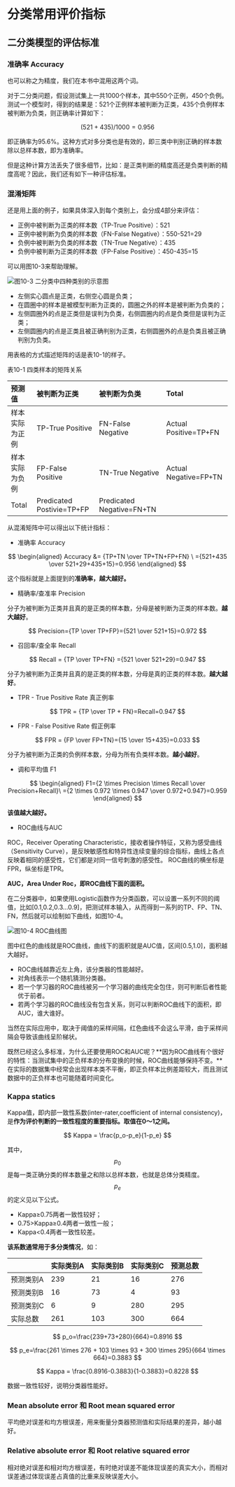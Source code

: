 # 分类常用评价指标

## 二分类模型的评估标准

### 准确率 Accuracy

也可以称之为精度，我们在本书中混用这两个词。

对于二分类问题，假设测试集上一共1000个样本，其中550个正例，450个负例。测试一个模型时，得到的结果是：521个正例样本被判断为正类，435个负例样本被判断为负类，则正确率计算如下：

$$
(521+435)/1000=0.956
$$

即正确率为95.6%。这种方式对多分类也是有效的，即三类中判别正确的样本数除以总样本数，即为准确率。

但是这种计算方法丢失了很多细节，比如：是正类判断的精度高还是负类判断的精度高呢？因此，我们还有如下一种评估标准。

### 混淆矩阵

还是用上面的例子，如果具体深入到每个类别上，会分成4部分来评估：

* 正例中被判断为正类的样本数（TP-True Positive）：521
* 正例中被判断为负类的样本数（FN-False Negative）：550-521=29
* 负例中被判断为负类的样本数（TN-True Negative）：435
* 负例中被判断为正类的样本数（FP-False Positive）：450-435=15

可以用图10-3来帮助理解。

![&#x56FE;10-3 &#x4E8C;&#x5206;&#x7C7B;&#x4E2D;&#x56DB;&#x79CD;&#x7C7B;&#x522B;&#x7684;&#x793A;&#x610F;&#x56FE;](../.gitbook/assets/image%20%28214%29.png)

* 左侧实心圆点是正类，右侧空心圆是负类；
* 在圆圈中的样本是被模型判断为正类的，圆圈之外的样本是被判断为负类的；
* 左侧圆圈外的点是正类但是误判为负类，右侧圆圈内的点是负类但是误判为正类；
* 左侧圆圈内的点是正类且被正确判别为正类，右侧圆圈外的点是负类且被正确判别为负类。

用表格的方式描述矩阵的话是表10-1的样子。

表10-1 四类样本的矩阵关系

| 预测值 | 被判断为正类 | 被判断为负类 | Total |
| :--- | :--- | :--- | :--- |
| 样本实际为正例 | TP-True Positive | FN-False Negative | Actual Positive=TP+FN |
| 样本实际为负例 | FP-False Positive | TN-True Negative | Actual Negative=FP+TN |
| Total | Predicated Postivie=TP+FP | Predicated Negative=FN+TN |  |

从混淆矩阵中可以得出以下统计指标：

* 准确率 Accuracy

$$
\begin{aligned} Accuracy &= {TP+TN \over TP+TN+FP+FN} \ ={521+435 \over 521+29+435+15}=0.956 \end{aligned}
$$

这个指标就是上面提到的**准确率，越大越好。**

* 精确率/查准率 Precision

分子为被判断为正类并且真的是正类的样本数，分母是被判断为正类的样本数。**越大越好**。

$$
Precision={TP \over TP+FP}={521 \over 521+15}=0.972
$$

* 召回率/查全率 Recall

$$
Recall = {TP \over TP+FN} ={521 \over 521+29}=0.947
$$

分子为被判断为正类并且真的是正类的样本数，分母是真的正类的样本数。**越大越好**。

* TPR - True Positive Rate 真正例率

$$
TPR = {TP \over TP + FN}=Recall=0.947
$$

* FPR - False Positive Rate 假正例率

$$
FPR = {FP \over FP+TN}={15 \over 15+435}=0.033
$$

分子为被判断为正类的负例样本数，分母为所有负类样本数。**越小越好**。

* 调和平均值 F1

$$
\begin{aligned} F1={2 \times Precision \times Recall \over Precision+Recall}\ ={2 \times 0.972 \times 0.947 \over 0.972+0.947}=0.959 \end{aligned}
$$

**该值越大越好。**

* ROC曲线与AUC

ROC，Receiver Operating Characteristic，接收者操作特征，又称为感受曲线（Sensitivity Curve），是反映敏感性和特异性连续变量的综合指标，曲线上各点反映着相同的感受性，它们都是对同一信号刺激的感受性。 ROC曲线的横坐标是FPR，纵坐标是TPR。

**AUC，Area Under Roc，即ROC曲线下面的面积。**

在二分类器中，如果使用Logistic函数作为分类函数，可以设置一系列不同的阈值，比如\[0.1,0.2,0.3...0.9\]，把测试样本输入，从而得到一系列的TP、FP、TN、FN，然后就可以绘制如下曲线，如图10-4。

![&#x56FE;10-4 ROC&#x66F2;&#x7EBF;&#x56FE;](../.gitbook/assets/image%20%28205%29.png)

图中红色的曲线就是ROC曲线，曲线下的面积就是AUC值，区间\[0.5,1.0\]，面积越大越好。

* ROC曲线越靠近左上角，该分类器的性能越好。
* 对角线表示一个随机猜测分类器。
* 若一个学习器的ROC曲线被另一个学习器的曲线完全包住，则可判断后者性能优于前者。
* 若两个学习器的ROC曲线没有包含关系，则可以判断ROC曲线下的面积，即AUC，谁大谁好。

当然在实际应用中，取决于阈值的采样间隔，红色曲线不会这么平滑，由于采样间隔会导致该曲线呈阶梯状。

既然已经这么多标准，为什么还要使用ROC和AUC呢？**因为ROC曲线有个很好的特性：当测试集中的正负样本的分布变换的时候，ROC曲线能够保持不变。**在实际的数据集中经常会出现样本类不平衡，即正负样本比例差距较大，而且测试数据中的正负样本也可能随着时间变化。

### Kappa statics

Kappa值，即内部一致性系数\(inter-rater,coefficient of internal consistency\)，是**作为评价判断的一致性程度的重要指标。取值在0～1之间。**

$$
Kappa = \frac{p_o-p_e}{1-p_e}
$$

其中，$$p_0$$是每一类正确分类的样本数量之和除以总样本数，也就是总体分类精度。$$p_e$$的定义见以下公式。

* Kappa≥0.75两者一致性较好；
* 0.75&gt;Kappa≥0.4两者一致性一般；
* Kappa&lt;0.4两者一致性较差。

**该系数通常用于多分类情况**，如：

|  | 实际类别A | 实际类别B | 实际类别C | 预测总数 |
| :--- | :--- | :--- | :--- | :--- |
| 预测类别A | 239 | 21 | 16 | 276 |
| 预测类别B | 16 | 73 | 4 | 93 |
| 预测类别C | 6 | 9 | 280 | 295 |
| 实际总数 | 261 | 103 | 300 | 664 |

$$
p_o=\frac{239+73+280}{664}=0.8916
$$

$$
p_e=\frac{261 \times 276 + 103 \times 93 + 300 \times 295}{664 \times 664}=0.3883
$$

$$
Kappa = \frac{0.8916-0.3883}{1-0.3883}=0.8228
$$

数据一致性较好，说明分类器性能好。

### Mean absolute error 和 Root mean squared error

平均绝对误差和均方根误差，用来衡量分类器预测值和实际结果的差异，越小越好。

### Relative absolute error 和 Root relative squared error

相对绝对误差和相对均方根误差，有时绝对误差不能体现误差的真实大小，而相对误差通过体现误差占真值的比重来反映误差大小。

